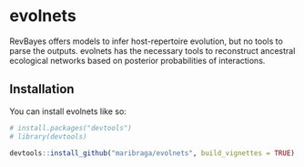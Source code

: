 
<!-- README.md is generated from README.Rmd. Please edit that file -->

# evolnets

<!-- badges: start -->
<!-- badges: end -->

RevBayes offers models to infer host-repertoire evolution, but no tools
to parse the outputs. evolnets has the necessary tools to reconstruct
ancestral ecological networks based on posterior probabilities of
interactions.

## Installation

You can install evolnets like so:

``` r
# install.packages("devtools")
# library(devtools)

devtools::install_github("maribraga/evolnets", build_vignettes = TRUE)
```
